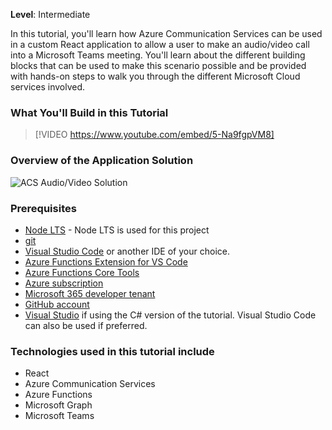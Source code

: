 <!-- markdownlint-disable MD041 -->

**Level**: Intermediate

In this tutorial, you'll learn how Azure Communication Services can be used in a custom React application to allow a user to make an audio/video call into a Microsoft Teams meeting. You'll learn about the different building blocks that can be used to make this scenario possible and be provided with hands-on steps to walk you through the different Microsoft Cloud services involved.

### What You'll Build in this Tutorial

>[!VIDEO https://www.youtube.com/embed/5-Na9fgpVM8]

### Overview of the Application Solution

![ACS Audio/Video Solution](../media/architecture-no-title.png "Scenario Architecture")

### Prerequisites

- [Node LTS](https://nodejs.org) - Node LTS is used for this project
- [git](/devops/develop/git/install-and-set-up-git)
- [Visual Studio Code](https://code.visualstudio.com/) or another IDE of your choice.
- [Azure Functions Extension for VS Code](https://marketplace.visualstudio.com/items?itemName=ms-azuretools.vscode-azurefunctions)
- [Azure Functions Core Tools](/azure/azure-functions/functions-run-local?tabs=linux%2Cisolated-process%2Cnode-v4%2Cpython-v2%2Chttp-trigger%2Ccontainer-apps&pivots=programming-language-csharp)
- [Azure subscription](https://azure.microsoft.com/free/search)
- [Microsoft 365 developer tenant](https://developer.microsoft.com/microsoft-365/dev-program)
- [GitHub account](https://github.com)
- [Visual Studio](https://visualstudio.microsoft.com) if using the C# version of the tutorial. Visual Studio Code can also be used if preferred.

### Technologies used in this tutorial include

- React
- Azure Communication Services
- Azure Functions
- Microsoft Graph
- Microsoft Teams
